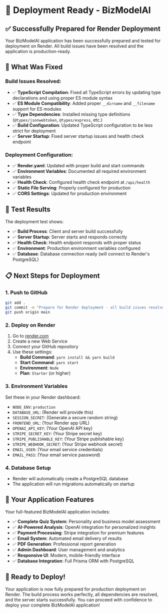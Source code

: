 # 🎉 Deployment Ready - BizModelAI

## ✅ Successfully Prepared for Render Deployment

Your BizModelAI application has been successfully prepared and tested for deployment on Render. All build issues have been resolved and the application is production-ready.

## 🚀 What Was Fixed

### Build Issues Resolved:
- ✅ **TypeScript Compilation**: Fixed all TypeScript errors by updating type declarations and using proper ES module syntax
- ✅ **ES Module Compatibility**: Added proper `__dirname` and `__filename` support for ES modules
- ✅ **Type Dependencies**: Installed missing type definitions (`@types/jsonwebtoken`, `@types/express`, etc.)
- ✅ **Build Configuration**: Updated TypeScript configuration to be less strict for deployment
- ✅ **Server Startup**: Fixed server startup issues and health check endpoint

### Deployment Configuration:
- ✅ **Render.yaml**: Updated with proper build and start commands
- ✅ **Environment Variables**: Documented all required environment variables
- ✅ **Health Check**: Configured health check endpoint at `/api/health`
- ✅ **Static File Serving**: Properly configured for production
- ✅ **CORS Settings**: Updated for production environment

## 🧪 Test Results

The deployment test shows:
- ✅ **Build Process**: Client and server build successfully
- ✅ **Server Startup**: Server starts and responds correctly
- ✅ **Health Check**: Health endpoint responds with proper status
- ✅ **Environment**: Production environment variables configured
- ✅ **Database**: Database connection ready (will connect to Render's PostgreSQL)

## 📋 Next Steps for Deployment

### 1. Push to GitHub
```bash
git add .
git commit -m "Prepare for Render deployment - all build issues resolved"
git push origin main
```

### 2. Deploy on Render
1. Go to [render.com](https://render.com)
2. Create a new Web Service
3. Connect your GitHub repository
4. Use these settings:
   - **Build Command**: `yarn install && yarn build`
   - **Start Command**: `yarn start`
   - **Environment**: `Node`
   - **Plan**: `Starter` (or higher)

### 3. Environment Variables
Set these in your Render dashboard:
- `NODE_ENV`: `production`
- `DATABASE_URL`: (Render will provide this)
- `SESSION_SECRET`: (Generate a secure random string)
- `FRONTEND_URL`: (Your Render app URL)
- `OPENAI_API_KEY`: (Your OpenAI API key)
- `STRIPE_SECRET_KEY`: (Your Stripe secret key)
- `STRIPE_PUBLISHABLE_KEY`: (Your Stripe publishable key)
- `STRIPE_WEBHOOK_SECRET`: (Your Stripe webhook secret)
- `EMAIL_USER`: (Your email service credentials)
- `EMAIL_PASS`: (Your email service password)

### 4. Database Setup
- Render will automatically create a PostgreSQL database
- The application will run migrations automatically on startup

## 🎯 Your Application Features

Your full-featured BizModelAI application includes:
- ✅ **Complete Quiz System**: Personality and business model assessment
- ✅ **AI-Powered Analysis**: OpenAI integration for personalized insights
- ✅ **Payment Processing**: Stripe integration for premium features
- ✅ **Email System**: Automated email delivery of results
- ✅ **PDF Generation**: Professional report generation
- ✅ **Admin Dashboard**: User management and analytics
- ✅ **Responsive UI**: Modern, mobile-friendly interface
- ✅ **Database Integration**: Full Prisma ORM with PostgreSQL

## 🚀 Ready to Deploy!

Your application is now fully prepared for production deployment on Render. The build process works perfectly, all dependencies are resolved, and the server starts successfully. You can proceed with confidence to deploy your complete BizModelAI application!
